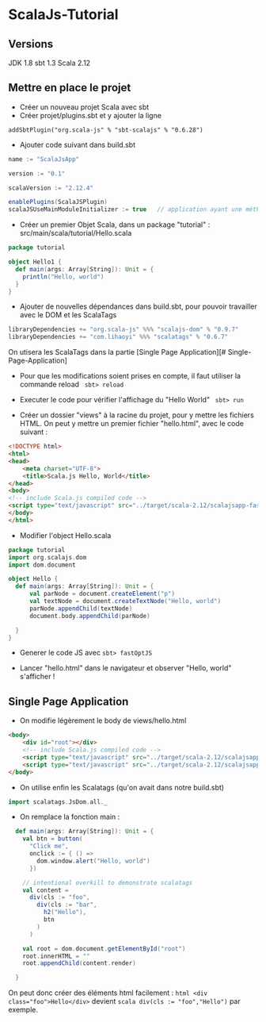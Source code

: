 # ScalaJs-Tutorial

## Versions 

JDK 1.8
sbt 1.3
Scala 2.12

## Mettre en place le projet 

- Créer un nouveau projet Scala avec sbt 
- Créer projet/plugins.sbt et y ajouter la ligne 

``` addSbtPlugin("org.scala-js" % "sbt-scalajs" % "0.6.28") ```

- Ajouter code suivant dans build.sbt 

``` sbt
name := "ScalaJsApp"

version := "0.1"

scalaVersion := "2.12.4"

enablePlugins(ScalaJSPlugin)
scalaJSUseMainModuleInitializer := true   // application ayant une méthode main
```
- Créer un premier Objet Scala, dans un package "tutorial" : src/main/scala/tutorial/Hello.scala


``` scala
package tutorial

object Hello1 {
  def main(args: Array[String]): Unit = {
    println("Hello, world")
  }
}
```
- Ajouter de nouvelles dépendances dans build.sbt, pour pouvoir travailler avec le DOM et les ScalaTags

``` sbt
libraryDependencies += "org.scala-js" %%% "scalajs-dom" % "0.9.7"
libraryDependencies += "com.lihaoyi" %%% "scalatags" % "0.6.7"
```
On utisera les ScalaTags dans la partie [Single Page Application][# Single-Page-Application]

- Pour que les modifications soient prises en compte, il faut utiliser la commande reload 
``` sbt> reload```
- Executer le code pour vérifier l'affichage du "Hello World" 
``` sbt> run```

- Créer un dossier "views" à la racine du projet, pour y mettre les fichiers HTML. On peut y mettre un premier fichier "hello.html", avec le code suivant : 
``` html 
<!DOCTYPE html>
<html>
<head>
    <meta charset="UTF-8">
    <title>Scala.js Hello, World</title>
</head>
<body>
<!-- include Scala.js compiled code -->
<script type="text/javascript" src="../target/scala-2.12/scalajsapp-fastopt.js"></script>
</body>
</html>
```

- Modifier l'object Hello.scala 
```scala
package tutorial
import org.scalajs.dom
import dom.document

object Hello {
  def main(args: Array[String]): Unit = {
      val parNode = document.createElement("p")
      val textNode = document.createTextNode("Hello, world")
      parNode.appendChild(textNode)
      document.body.appendChild(parNode)

  }
}
```

- Generer le code JS avec ```sbt> fastOptJS```

- Lancer "hello.html" dans le navigateur et observer "Hello, world" s'afficher ! 

## Single Page Application 

- On modifie légèrement le body de views/hello.html 

``` html
<body>
    <div id="root"></div>
    <!-- include Scala.js compiled code -->
    <script type="text/javascript" src="../target/scala-2.12/scalajsapp-jsdeps.js"></script>
    <script type="text/javascript" src="../target/scala-2.12/scalajsapp-fastopt.js"></script>
</body>
```

- On utilise enfin les Scalatags (qu'on avait dans notre build.sbt)
``` scala 
import scalatags.JsDom.all._
```

- On remplace la fonction main : 

``` scala
  def main(args: Array[String]): Unit = {
    val btn = button(
      "Click me",
      onclick := { () =>
        dom.window.alert("Hello, world")
      })

    // intentional overkill to demonstrate scalatags
    val content =
      div(cls := "foo",
        div(cls := "bar",
          h2("Hello"),
          btn
        )
      )

    val root = dom.document.getElementById("root")
    root.innerHTML = ""
    root.appendChild(content.render)

  }
  ```
  On peut donc créer des éléments html facilement : `html <div class="foo">Hello</div>` devient `scala div(cls := "foo","Hello")` par exemple. 
  
  
